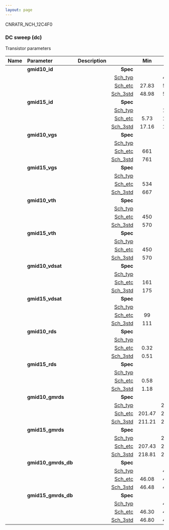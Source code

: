 ```yaml
---
layout: page
---
```




CNRATR_NCH_12C4F0

### DC sweep (dc)

Transistor parameters



|**Name**|**Parameter**|**Description**| |**Min**|**Typ**|**Max**| Unit|
|:---|:---|:---|---:|:---:|:---:|:---:| ---:|
||**gmid10\_id** | | **Spec**  |  | **0.00** |  | **uA** |
| | | |<a href='results/dc_Sch_typical.html'>Sch_typ</a>| | 49.95 |  | |
| | | |<a href='results/dc_Sch_etc.html'>Sch_etc</a>|27.83 | 50.25 | 70.80 | |
| | | |<a href='results/dc_Sch_mc.html'>Sch_3std</a>|48.98 | 50.08 | 51.17 | |
||**gmid15\_id** | | **Spec**  |  | **0.00** |  | **uA** |
| | | |<a href='results/dc_Sch_typical.html'>Sch_typ</a>| | 17.60 |  | |
| | | |<a href='results/dc_Sch_etc.html'>Sch_etc</a>|5.73 | 17.46 | 29.95 | |
| | | |<a href='results/dc_Sch_mc.html'>Sch_3std</a>|17.16 | 17.65 | 18.14 | |
||**gmid10\_vgs** | | **Spec**  |  | **0** |  | **mV** |
| | | |<a href='results/dc_Sch_typical.html'>Sch_typ</a>| | 764 |  | |
| | | |<a href='results/dc_Sch_etc.html'>Sch_etc</a>|661 | 751 | 847 | |
| | | |<a href='results/dc_Sch_mc.html'>Sch_3std</a>|761 | 764 | 767 | |
||**gmid15\_vgs** | | **Spec**  |  | **0** |  | **mV** |
| | | |<a href='results/dc_Sch_typical.html'>Sch_typ</a>| | 671 |  | |
| | | |<a href='results/dc_Sch_etc.html'>Sch_etc</a>|534 | 645 | 765 | |
| | | |<a href='results/dc_Sch_mc.html'>Sch_3std</a>|667 | 671 | 676 | |
||**gmid10\_vth** | | **Spec**  |  | **0** |  | **mV** |
| | | |<a href='results/dc_Sch_typical.html'>Sch_typ</a>| | 572 |  | |
| | | |<a href='results/dc_Sch_etc.html'>Sch_etc</a>|450 | 557 | 664 | |
| | | |<a href='results/dc_Sch_mc.html'>Sch_3std</a>|570 | 572 | 574 | |
||**gmid15\_vth** | | **Spec**  |  | **0** |  | **mV** |
| | | |<a href='results/dc_Sch_typical.html'>Sch_typ</a>| | 572 |  | |
| | | |<a href='results/dc_Sch_etc.html'>Sch_etc</a>|450 | 557 | 664 | |
| | | |<a href='results/dc_Sch_mc.html'>Sch_3std</a>|570 | 572 | 574 | |
||**gmid10\_vdsat** | | **Spec**  |  | **0** |  | **mV** |
| | | |<a href='results/dc_Sch_typical.html'>Sch_typ</a>| | 177 |  | |
| | | |<a href='results/dc_Sch_etc.html'>Sch_etc</a>|161 | 173 | 191 | |
| | | |<a href='results/dc_Sch_mc.html'>Sch_3std</a>|175 | 177 | 179 | |
||**gmid15\_vdsat** | | **Spec**  |  | **0** |  | **mV** |
| | | |<a href='results/dc_Sch_typical.html'>Sch_typ</a>| | 112 |  | |
| | | |<a href='results/dc_Sch_etc.html'>Sch_etc</a>|99 | 107 | 109 | |
| | | |<a href='results/dc_Sch_mc.html'>Sch_3std</a>|111 | 113 | 114 | |
||**gmid10\_rds** | | **Spec**  |  | **0.00** |  | **MOhm** |
| | | |<a href='results/dc_Sch_typical.html'>Sch_typ</a>| | 0.52 |  | |
| | | |<a href='results/dc_Sch_etc.html'>Sch_etc</a>|0.32 | 0.56 | 0.87 | |
| | | |<a href='results/dc_Sch_mc.html'>Sch_3std</a>|0.51 | 0.51 | 0.52 | |
||**gmid15\_rds** | | **Spec**  |  | **0.00** |  | **MOhm** |
| | | |<a href='results/dc_Sch_typical.html'>Sch_typ</a>| | 1.23 |  | |
| | | |<a href='results/dc_Sch_etc.html'>Sch_etc</a>|0.58 | 1.60 | 3.41 | |
| | | |<a href='results/dc_Sch_mc.html'>Sch_3std</a>|1.18 | 1.22 | 1.26 | |
||**gmid10\_gmrds** | | **Spec**  |  | **0.00** |  | **V** |
| | | |<a href='results/dc_Sch_typical.html'>Sch_typ</a>| | 212.63 |  | |
| | | |<a href='results/dc_Sch_etc.html'>Sch_etc</a>|201.47 | 214.51 | 231.99 | |
| | | |<a href='results/dc_Sch_mc.html'>Sch_3std</a>|211.21 | 212.84 | 214.47 | |
||**gmid15\_gmrds** | | **Spec**  |  | **0.00** |  | **V** |
| | | |<a href='results/dc_Sch_typical.html'>Sch_typ</a>| | 221.66 |  | |
| | | |<a href='results/dc_Sch_etc.html'>Sch_etc</a>|207.43 | 213.18 | 221.66 | |
| | | |<a href='results/dc_Sch_mc.html'>Sch_3std</a>|218.81 | 222.07 | 225.34 | |
||**gmid10\_gmrds\_db** | | **Spec**  |  | **0.00** |  | **dB** |
| | | |<a href='results/dc_Sch_typical.html'>Sch_typ</a>| | 46.54 |  | |
| | | |<a href='results/dc_Sch_etc.html'>Sch_etc</a>|46.08 | 46.62 | 47.31 | |
| | | |<a href='results/dc_Sch_mc.html'>Sch_3std</a>|46.48 | 46.55 | 46.62 | |
||**gmid15\_gmrds\_db** | | **Spec**  |  | **0.00** |  | **dB** |
| | | |<a href='results/dc_Sch_typical.html'>Sch_typ</a>| | 46.91 |  | |
| | | |<a href='results/dc_Sch_etc.html'>Sch_etc</a>|46.30 | 46.56 | 46.91 | |
| | | |<a href='results/dc_Sch_mc.html'>Sch_3std</a>|46.80 | 46.92 | 47.05 | |

